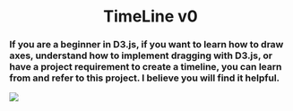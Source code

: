 <h1 align="center">
  TimeLine v0
</h1>

<h3>If you are a beginner in D3.js, if you want to learn how to draw axes, understand how to implement dragging with D3.js, or have a project requirement to create a timeline, you can learn from and refer to this project. I believe you will find it helpful.</h3>

![](docs/timeline-example)
